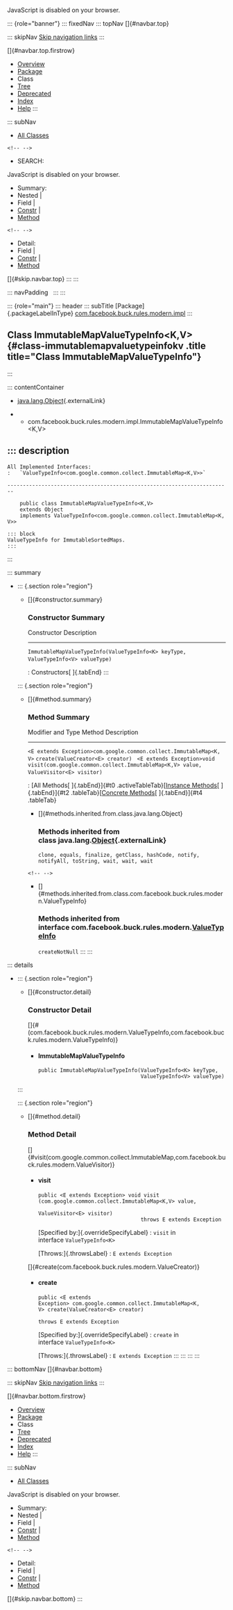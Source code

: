 <div>

JavaScript is disabled on your browser.

</div>

::: {role="banner"}
::: fixedNav
::: topNav
[]{#navbar.top}

::: skipNav
[Skip navigation links](#skip.navbar.top "Skip navigation links")
:::

[]{#navbar.top.firstrow}

-   [Overview](../../../../../../index.html)
-   [Package](package-summary.html)
-   Class
-   [Tree](package-tree.html)
-   [Deprecated](../../../../../../deprecated-list.html)
-   [Index](../../../../../../index-all.html)
-   [Help](../../../../../../help-doc.html)
:::

::: subNav
-   [All Classes](../../../../../../allclasses.html)

```{=html}
<!-- -->
```
-   SEARCH:

<div>

<div>

JavaScript is disabled on your browser.

</div>

</div>

<div>

-   Summary: 
-   Nested \| 
-   Field \| 
-   [Constr](#constructor.summary) \| 
-   [Method](#method.summary)

```{=html}
<!-- -->
```
-   Detail: 
-   Field \| 
-   [Constr](#constructor.detail) \| 
-   [Method](#method.detail)

</div>

[]{#skip.navbar.top}
:::
:::

::: navPadding
 
:::
:::

::: {role="main"}
::: header
::: subTitle
[Package]{.packageLabelInType} [com.facebook.buck.rules.modern.impl](package-summary.html)
:::

## Class ImmutableMapValueTypeInfo\<K,​V\> {#class-immutablemapvaluetypeinfokv .title title="Class ImmutableMapValueTypeInfo"}
:::

::: contentContainer
-   [java.lang.Object](http://docs.oracle.com/javase/7/docs/api/java/lang/Object.html?is-external=true "class or interface in java.lang"){.externalLink}

-   -   com.facebook.buck.rules.modern.impl.ImmutableMapValueTypeInfo\<K,​V\>

::: description
-   

    All Implemented Interfaces:
    :   `ValueTypeInfo<com.google.common.collect.ImmutableMap<K,​V>>`

    ------------------------------------------------------------------------

        public class ImmutableMapValueTypeInfo<K,​V>
        extends Object
        implements ValueTypeInfo<com.google.common.collect.ImmutableMap<K,​V>>

    ::: block
    ValueTypeInfo for ImmutableSortedMaps.
    :::
:::

::: summary
-   ::: {.section role="region"}
    -   []{#constructor.summary}

        ### Constructor Summary

          Constructor                                                                                                  Description
          ------------------------------------------------------------------------------------------------------------ -------------
          `ImmutableMapValueTypeInfo​(ValueTypeInfo<K> keyType,                          ValueTypeInfo<V> valueType)`    

          : Constructors[ ]{.tabEnd}
    :::

    ::: {.section role="region"}
    -   []{#method.summary}

        ### Method Summary

          Modifier and Type                                                    Method                                                                                     Description
          -------------------------------------------------------------------- ------------------------------------------------------------------------------------------ -------------
          `<E extends Exception>com.google.common.collect.ImmutableMap<K,​V>`   `create​(ValueCreator<E> creator)`                                                           
          `<E extends Exception>void`                                          `visit​(com.google.common.collect.ImmutableMap<K,​V> value,      ValueVisitor<E> visitor)`    

          : [All Methods[ ]{.tabEnd}]{#t0 .activeTableTab}[[Instance
          Methods](javascript:show(2);)[ ]{.tabEnd}]{#t2
          .tableTab}[[Concrete
          Methods](javascript:show(8);)[ ]{.tabEnd}]{#t4 .tableTab}

        -   []{#methods.inherited.from.class.java.lang.Object}

            ### Methods inherited from class java.lang.[Object](http://docs.oracle.com/javase/7/docs/api/java/lang/Object.html?is-external=true "class or interface in java.lang"){.externalLink}

            `clone, equals, finalize, getClass, hashCode, notify, notifyAll, toString, wait, wait, wait`

        ```{=html}
        <!-- -->
        ```
        -   []{#methods.inherited.from.class.com.facebook.buck.rules.modern.ValueTypeInfo}

            ### Methods inherited from interface com.facebook.buck.rules.modern.[ValueTypeInfo](../ValueTypeInfo.html "interface in com.facebook.buck.rules.modern")

            `createNotNull`
    :::
:::

::: details
-   ::: {.section role="region"}
    -   []{#constructor.detail}

        ### Constructor Detail

        []{#<init>(com.facebook.buck.rules.modern.ValueTypeInfo,com.facebook.buck.rules.modern.ValueTypeInfo)}

        -   #### ImmutableMapValueTypeInfo

                public ImmutableMapValueTypeInfo​(ValueTypeInfo<K> keyType,
                                                 ValueTypeInfo<V> valueType)
    :::

    ::: {.section role="region"}
    -   []{#method.detail}

        ### Method Detail

        []{#visit(com.google.common.collect.ImmutableMap,com.facebook.buck.rules.modern.ValueVisitor)}

        -   #### visit

            ``` methodSignature
            public <E extends Exception> void visit​(com.google.common.collect.ImmutableMap<K,​V> value,
                                                    ValueVisitor<E> visitor)
                                             throws E extends Exception
            ```

            [Specified by:]{.overrideSpecifyLabel}
            :   `visit` in interface `ValueTypeInfo<K>`

            [Throws:]{.throwsLabel}
            :   `E extends Exception`

        []{#create(com.facebook.buck.rules.modern.ValueCreator)}

        -   #### create

            ``` methodSignature
            public <E extends Exception> com.google.common.collect.ImmutableMap<K,​V> create​(ValueCreator<E> creator)
                                                                                           throws E extends Exception
            ```

            [Specified by:]{.overrideSpecifyLabel}
            :   `create` in interface `ValueTypeInfo<K>`

            [Throws:]{.throwsLabel}
            :   `E extends Exception`
    :::
:::
:::
:::

::: bottomNav
[]{#navbar.bottom}

::: skipNav
[Skip navigation links](#skip.navbar.bottom "Skip navigation links")
:::

[]{#navbar.bottom.firstrow}

-   [Overview](../../../../../../index.html)
-   [Package](package-summary.html)
-   Class
-   [Tree](package-tree.html)
-   [Deprecated](../../../../../../deprecated-list.html)
-   [Index](../../../../../../index-all.html)
-   [Help](../../../../../../help-doc.html)
:::

::: subNav
-   [All Classes](../../../../../../allclasses.html)

<div>

<div>

JavaScript is disabled on your browser.

</div>

</div>

<div>

-   Summary: 
-   Nested \| 
-   Field \| 
-   [Constr](#constructor.summary) \| 
-   [Method](#method.summary)

```{=html}
<!-- -->
```
-   Detail: 
-   Field \| 
-   [Constr](#constructor.detail) \| 
-   [Method](#method.detail)

</div>

[]{#skip.navbar.bottom}
:::
